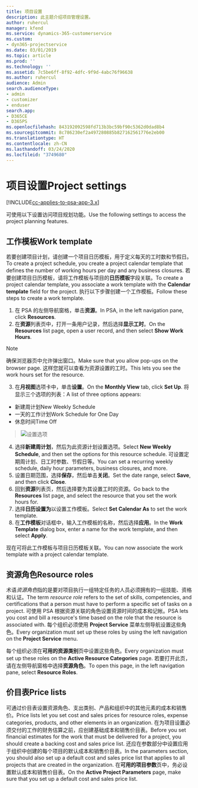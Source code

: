 ```yaml
---
title: 项目设置
description: 此主题介绍项目管理设置。
author: ruhercul
manager: kfend
ms.service: dynamics-365-customerservice
ms.custom:
- dyn365-projectservice
ms.date: 03/01/2019
ms.topic: article
ms.prod: ''
ms.technology: ''
ms.assetid: 7c5be6ff-8f92-4dfc-9f9d-4abc76f96638
ms.author: ruhercul
audience: Admin
search.audienceType:
- admin
- customizer
- enduser
search.app:
- D365CE
- D365PS
ms.openlocfilehash: 843192092598fd713b3bc59bf90c5362d0dad8b4
ms.sourcegitcommit: 8c786230ef2a497280885b827162561776e2eb00
ms.translationtype: HT
ms.contentlocale: zh-CN
ms.lasthandoff: 03/24/2020
ms.locfileid: "3749680"
---
```

# <a name="project-settings"></a><span data-ttu-id="0aa44-103">项目设置</span><span class="sxs-lookup"><span data-stu-id="0aa44-103">Project settings</span></span>

[!INCLUDE[cc-applies-to-psa-app-3.x](../includes/cc-applies-to-psa-app-3x.md)]

<span data-ttu-id="0aa44-104">可使用以下设置访问项目规划功能。</span><span class="sxs-lookup"><span data-stu-id="0aa44-104">Use the following settings to access the project planning features.</span></span>

## <a name="work-template"></a><span data-ttu-id="0aa44-105">工作模板</span><span class="sxs-lookup"><span data-stu-id="0aa44-105">Work template</span></span>

<span data-ttu-id="0aa44-106">若要创建项目计划，请创建一个项目日历模板，用于定义每天的工时数和节假日。</span><span class="sxs-lookup"><span data-stu-id="0aa44-106">To create a project schedule, you create a project calendar template that defines the number of working hours per day and any business closures.</span></span> <span data-ttu-id="0aa44-107">若要创建项目日历模板，请将工作模板与项目的**日历模板**字段关联。</span><span class="sxs-lookup"><span data-stu-id="0aa44-107">To create a project calendar template, you associate a work template with the **Calendar template** field for the project.</span></span> <span data-ttu-id="0aa44-108">执行以下步骤创建一个工作模板。</span><span class="sxs-lookup"><span data-stu-id="0aa44-108">Follow these steps to create a work template.</span></span>

1. <span data-ttu-id="0aa44-109">在 PSA 的左侧导航窗格，单击**资源**。</span><span class="sxs-lookup"><span data-stu-id="0aa44-109">In PSA, in the left navigation pane, click **Resources**.</span></span> 
2. <span data-ttu-id="0aa44-110">在**资源**列表页中，打开一条用户记录，然后选择**显示工时**。</span><span class="sxs-lookup"><span data-stu-id="0aa44-110">On the **Resources** list page, open a user record, and then select **Show Work Hours**.</span></span>

  > [!NOTE]
  > <span data-ttu-id="0aa44-111">确保浏览器页中允许弹出窗口。</span><span class="sxs-lookup"><span data-stu-id="0aa44-111">Make sure that you allow pop-ups on the browser page.</span></span> <span data-ttu-id="0aa44-112">这样您就可以查看为资源设置的工时。</span><span class="sxs-lookup"><span data-stu-id="0aa44-112">This lets you see the work hours set for the resource.</span></span>
  
3. <span data-ttu-id="0aa44-113">在**月视图**选项卡中，单击**设置**。</span><span class="sxs-lookup"><span data-stu-id="0aa44-113">On the **Monthly View** tab, click **Set Up**.</span></span> <span data-ttu-id="0aa44-114">将显示三个选项的列表：</span><span class="sxs-lookup"><span data-stu-id="0aa44-114">A list of three options appears:</span></span> 

  - <span data-ttu-id="0aa44-115">新建周计划</span><span class="sxs-lookup"><span data-stu-id="0aa44-115">New Weekly Schedule</span></span>
  - <span data-ttu-id="0aa44-116">一天的工作计划</span><span class="sxs-lookup"><span data-stu-id="0aa44-116">Work Schedule for One Day</span></span>
  - <span data-ttu-id="0aa44-117">休息时间</span><span class="sxs-lookup"><span data-stu-id="0aa44-117">Time Off</span></span>

> ![设置选项](media/project-13.png)

4. <span data-ttu-id="0aa44-119">选择**新建周计划**，然后为此资源计划设置选项。</span><span class="sxs-lookup"><span data-stu-id="0aa44-119">Select **New Weekly Schedule**, and then set the options for this resource schedule.</span></span> <span data-ttu-id="0aa44-120">可设置定期周计划、日工时参数、节假日等。</span><span class="sxs-lookup"><span data-stu-id="0aa44-120">You can set a recurring weekly schedule, daily hour parameters, business closures, and more.</span></span>
5. <span data-ttu-id="0aa44-121">设置日期范围，选择**保存**，然后单击**关闭**。</span><span class="sxs-lookup"><span data-stu-id="0aa44-121">Set the date range, select **Save**, and then click **Close**.</span></span> 
6. <span data-ttu-id="0aa44-122">回到**资源**列表页，然后选择要为其设置工时的资源。</span><span class="sxs-lookup"><span data-stu-id="0aa44-122">Go back to the **Resources** list page, and select the resource that you set the work hours for.</span></span> 
7. <span data-ttu-id="0aa44-123">选择**日历设置为**以设置工作模板。</span><span class="sxs-lookup"><span data-stu-id="0aa44-123">Select **Set Calendar As** to set the work template.</span></span> 
8. <span data-ttu-id="0aa44-124">在**工作模板**对话框中，输入工作模板的名称，然后选择**应用**。</span><span class="sxs-lookup"><span data-stu-id="0aa44-124">In the **Work Template** dialog box, enter a name for the work template, and then select **Apply**.</span></span> 

<span data-ttu-id="0aa44-125">现在可将此工作模板与项目日历模板关联。</span><span class="sxs-lookup"><span data-stu-id="0aa44-125">You can now associate the work template with a project calendar template.</span></span>

## <a name="resource-roles"></a><span data-ttu-id="0aa44-126">资源角色</span><span class="sxs-lookup"><span data-stu-id="0aa44-126">Resource roles</span></span>

<span data-ttu-id="0aa44-127">术语*资源角色*指的是要对项目执行一组特定任务的人员必须拥有的一组技能、资格和认证。</span><span class="sxs-lookup"><span data-stu-id="0aa44-127">The term *resource role* refers to the set of skills, competencies, and certifications that a person must have to perform a specific set of tasks on a project.</span></span> <span data-ttu-id="0aa44-128">可使用 PSA 根据资源关联的角色设置资源时间的成本和记帐。</span><span class="sxs-lookup"><span data-stu-id="0aa44-128">PSA lets you cost and bill a resource's time based on the role that the resource is associated with.</span></span> <span data-ttu-id="0aa44-129">每个组织必须使用 **Project Service** 菜单左侧导航设置这些角色。</span><span class="sxs-lookup"><span data-stu-id="0aa44-129">Every organization must set up these roles by using the left navigation on the **Project Service** menu.</span></span>

<span data-ttu-id="0aa44-130">每个组织必须在**可用的资源类别**页中设置这些角色。</span><span class="sxs-lookup"><span data-stu-id="0aa44-130">Every organization must set up these roles on the **Active Resource Categories** page.</span></span> <span data-ttu-id="0aa44-131">若要打开此页，请在左侧导航窗格中选择**资源角色**。</span><span class="sxs-lookup"><span data-stu-id="0aa44-131">To open this page, in the left navigation pane, select **Resource Roles**.</span></span>

## <a name="price-lists"></a><span data-ttu-id="0aa44-132">价目表</span><span class="sxs-lookup"><span data-stu-id="0aa44-132">Price lists</span></span>

<span data-ttu-id="0aa44-133">可通过价目表设置资源角色、支出类别、产品和组织中的其他元素的成本和销售价。</span><span class="sxs-lookup"><span data-stu-id="0aa44-133">Price lists let you set cost and sales prices for resource roles, expense categories, products, and other elements in an organization.</span></span> <span data-ttu-id="0aa44-134">在为项目设置必须交付的工作的财务估算之前，应创建基础成本和销售价目表。</span><span class="sxs-lookup"><span data-stu-id="0aa44-134">Before you set financial estimates for the work that must be delivered for a project, you should create a backing cost and sales price list.</span></span> <span data-ttu-id="0aa44-135">还应在参数部分中设置应用于组织中创建的每个项目的默认成本和销售价目表。</span><span class="sxs-lookup"><span data-stu-id="0aa44-135">In the parameters section, you should also set up a default cost and sales price list that applies to all projects that are created in the organization.</span></span> <span data-ttu-id="0aa44-136">在**可用的项目参数**页中，务必设置默认成本和销售价目表。</span><span class="sxs-lookup"><span data-stu-id="0aa44-136">On the **Active Project Parameters** page, make sure that you set up a default cost and sales price list.</span></span>
